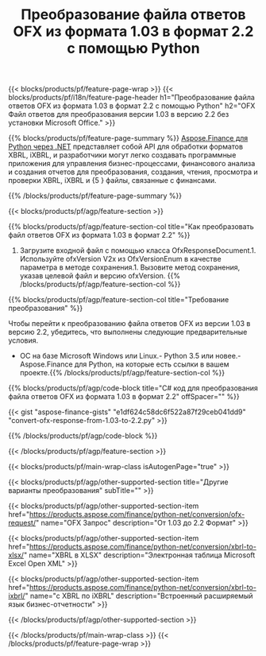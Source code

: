﻿---
title: Преобразование файла ответов OFX из формата 1.03 в формат 2.2 с помощью Python
description: Пример кода для преобразования файла запроса OFX из версии 1.03 в версию 2.2 Python. Используйте пример кода API для пакетного преобразования запросов OFX в приложениях на основе Python. 
url: /ru/python-net/conversion/ofx-response/
family: finance
platformtag: python
feature: conversion
informat: OFX Response 1.03
outformat: OFX Response 2.2
otherformats: OFX Response
---
{{< blocks/products/pf/feature-page-wrap >}}
{{< blocks/products/pf/i18n/feature-page-header h1="Преобразование файла ответов OFX из формата 1.03 в формат 2.2 с помощью Python" h2="OFX Файл ответов для преобразования версии 1.03 в версию 2.2 без установки Microsoft Office." >}}

{{% blocks/products/pf/feature-page-summary %}}
[Aspose.Finance для Python через .NET](https://products.aspose.com/finance/python-net/) представляет собой API для обработки форматов XBRL, iXBRL, и разработчики могут легко создавать программные приложения для управления бизнес-процессами, финансового анализа и создания отчетов для преобразования, создания, чтения, просмотра и проверки XBRL, iXBRL и {5 } файлы, связанные с финансами. 

{{% /blocks/products/pf/feature-page-summary %}}

{{< blocks/products/pf/agp/feature-section >}}

{{% blocks/products/pf/agp/feature-section-col title="Как преобразовать файл ответов OFX из формата 1.03 в формат 2.2" %}}
1. Загрузите входной файл с помощью класса OfxResponseDocument.1. Используйте ofxVersion V2x из OfxVersionEnum в качестве параметра в методе сохранения.1. Вызовите метод сохранения, указав целевой файл и версию ofxVersion.
{{% /blocks/products/pf/agp/feature-section-col %}}

{{% blocks/products/pf/agp/feature-section-col title="Требование преобразования" %}}

Чтобы перейти к преобразованию файла ответов OFX из версии 1.03 в версию 2.2, убедитесь, что выполнены следующие предварительные условия. 
- ОС на базе Microsoft Windows или Linux.- Python 3.5 или новее.- Aspose.Finance для Python, на которые есть ссылки в вашем проекте.{{% /blocks/products/pf/agp/feature-section-col %}}

{{% blocks/products/pf/agp/code-block title="C# код для преобразования файла ответов OFX из формата 1.03 в формат 2.2" offSpacer="" %}}

{{< gist "aspose-finance-gists" "e1df624c58dc6f522a87f29ceb041dd9" "convert-ofx-response-from-1.03-to-2.2.py" >}}

{{% /blocks/products/pf/agp/code-block %}}

{{< /blocks/products/pf/agp/feature-section >}}

{{< blocks/products/pf/main-wrap-class isAutogenPage="true" >}}

{{< blocks/products/pf/agp/other-supported-section title="Другие варианты преобразования" subTitle="" >}}

{{< blocks/products/pf/agp/other-supported-section-item href="https://products.aspose.com/finance/python-net/conversion/ofx-request/" name="OFX Запрос" description="От 1.03 до 2.2 Формат" >}}

{{< blocks/products/pf/agp/other-supported-section-item href="https://products.aspose.com/finance/python-net/conversion/xbrl-to-xlsx/" name="XBRL в XLSX" description="Электронная таблица Microsoft Excel Open XML" >}}

{{< blocks/products/pf/agp/other-supported-section-item href="https://products.aspose.com/finance/python-net/conversion/xbrl-to-ixbrl/" name="с XBRL по iXBRL" description="Встроенный расширяемый язык бизнес-отчетности" >}}

{{< /blocks/products/pf/agp/other-supported-section >}}

{{< /blocks/products/pf/main-wrap-class >}}
{{< /blocks/products/pf/feature-page-wrap >}}